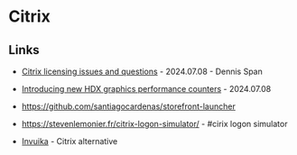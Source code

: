 # Citrix


## Links

* [Citrix licensing issues and questions](https://dennisspan.com/citrix-licensing-issues-and-questions/) - 2024.07.08 - Dennis Span
* [Introducing new HDX graphics performance counters](https://www.citrix.com/blogs/2024/07/08/introducing-new-hdx-graphics-performance-counters/?utm_source=linkedin&utm_campaign=citrix%2520organic&utm_medium=social%2520media%2520organic) - 2024.07.08
* https://github.com/santiagocardenas/storefront-launcher
* https://stevenlemonier.fr/citrix-logon-simulator/ -  #cirix logon simulator

* [Invuika](https://www.inuvika.com/free-trial/) - Citrix alternative